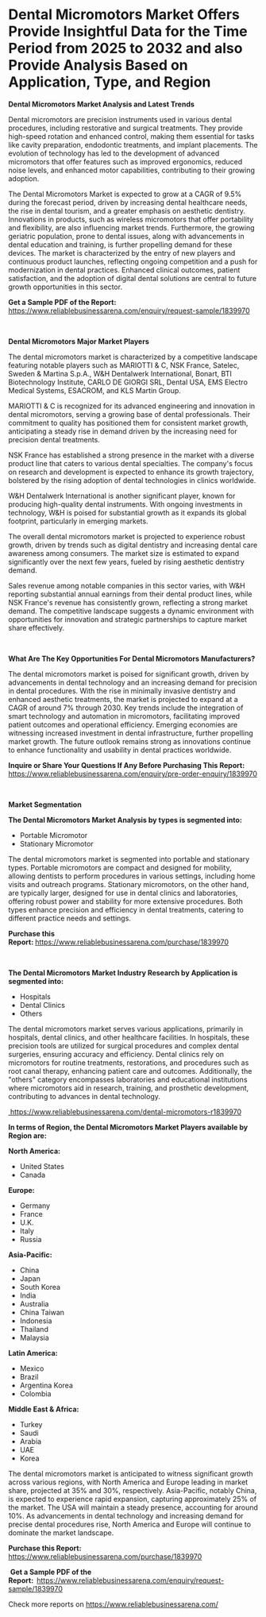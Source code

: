 <p><h1>Dental Micromotors Market Offers Provide Insightful Data for the Time Period from 2025 to 2032 and also Provide Analysis Based on Application, Type, and Region</h1></p><p><strong>Dental Micromotors Market Analysis and Latest Trends</strong></p>
<p><p>Dental micromotors are precision instruments used in various dental procedures, including restorative and surgical treatments. They provide high-speed rotation and enhanced control, making them essential for tasks like cavity preparation, endodontic treatments, and implant placements. The evolution of technology has led to the development of advanced micromotors that offer features such as improved ergonomics, reduced noise levels, and enhanced motor capabilities, contributing to their growing adoption.</p><p>The Dental Micromotors Market is expected to grow at a CAGR of 9.5% during the forecast period, driven by increasing dental healthcare needs, the rise in dental tourism, and a greater emphasis on aesthetic dentistry. Innovations in products, such as wireless micromotors that offer portability and flexibility, are also influencing market trends. Furthermore, the growing geriatric population, prone to dental issues, along with advancements in dental education and training, is further propelling demand for these devices. The market is characterized by the entry of new players and continuous product launches, reflecting ongoing competition and a push for modernization in dental practices. Enhanced clinical outcomes, patient satisfaction, and the adoption of digital dental solutions are central to future growth opportunities in this sector.</p></p>
<p><strong>Get a Sample PDF of the Report:&nbsp;</strong> <a href="https://www.reliablebusinessarena.com/enquiry/request-sample/1839970?utm_campaign=2632&utm_medium=2&utm_source=Github&utm_content=ia&utm_term=08032025&utm_id=dental-micromotors">https://www.reliablebusinessarena.com/enquiry/request-sample/1839970</a></p>
<p>&nbsp;</p>
<p><strong>Dental Micromotors Major Market Players</strong></p>
<p><p>The dental micromotors market is characterized by a competitive landscape featuring notable players such as MARIOTTI & C, NSK France, Satelec, Sweden & Martina S.p.A., W&H Dentalwerk International, Bonart, BTI Biotechnology Institute, CARLO DE GIORGI SRL, Dental USA, EMS Electro Medical Systems, ESACROM, and KLS Martin Group. </p><p>MARIOTTI & C is recognized for its advanced engineering and innovation in dental micromotors, serving a growing base of dental professionals. Their commitment to quality has positioned them for consistent market growth, anticipating a steady rise in demand driven by the increasing need for precision dental treatments.</p><p>NSK France has established a strong presence in the market with a diverse product line that caters to various dental specialties. The company's focus on research and development is expected to enhance its growth trajectory, bolstered by the rising adoption of dental technologies in clinics worldwide.</p><p>W&H Dentalwerk International is another significant player, known for producing high-quality dental instruments. With ongoing investments in technology, W&H is poised for substantial growth as it expands its global footprint, particularly in emerging markets.</p><p>The overall dental micromotors market is projected to experience robust growth, driven by trends such as digital dentistry and increasing dental care awareness among consumers. The market size is estimated to expand significantly over the next few years, fueled by rising aesthetic dentistry demand.</p><p>Sales revenue among notable companies in this sector varies, with W&H reporting substantial annual earnings from their dental product lines, while NSK France's revenue has consistently grown, reflecting a strong market demand. The competitive landscape suggests a dynamic environment with opportunities for innovation and strategic partnerships to capture market share effectively.</p></p>
<p>&nbsp;</p>
<p><strong>What Are The Key Opportunities For Dental Micromotors Manufacturers?</strong></p>
<p><p>The dental micromotors market is poised for significant growth, driven by advancements in dental technology and an increasing demand for precision in dental procedures. With the rise in minimally invasive dentistry and enhanced aesthetic treatments, the market is projected to expand at a CAGR of around 7% through 2030. Key trends include the integration of smart technology and automation in micromotors, facilitating improved patient outcomes and operational efficiency. Emerging economies are witnessing increased investment in dental infrastructure, further propelling market growth. The future outlook remains strong as innovations continue to enhance functionality and usability in dental practices worldwide.</p></p>
<p><strong>Inquire or Share Your Questions If Any Before Purchasing This Report:</strong> <a href="https://www.reliablebusinessarena.com/enquiry/pre-order-enquiry/1839970?utm_campaign=2632&utm_medium=2&utm_source=Github&utm_content=ia&utm_term=08032025&utm_id=dental-micromotors">https://www.reliablebusinessarena.com/enquiry/pre-order-enquiry/1839970</a></p>
<p>&nbsp;</p>
<p><strong>Market Segmentation</strong></p>
<p><strong>The Dental Micromotors Market Analysis by types is segmented into:</strong></p>
<p><ul><li>Portable Micromotor</li><li>Stationary Micromotor</li></ul></p>
<p><p>The dental micromotors market is segmented into portable and stationary types. Portable micromotors are compact and designed for mobility, allowing dentists to perform procedures in various settings, including home visits and outreach programs. Stationary micromotors, on the other hand, are typically larger, designed for use in dental clinics and laboratories, offering robust power and stability for more extensive procedures. Both types enhance precision and efficiency in dental treatments, catering to different practice needs and settings.</p></p>
<p><strong>Purchase this Report:&nbsp;</strong><a href="https://www.reliablebusinessarena.com/purchase/1839970?utm_campaign=2632&utm_medium=2&utm_source=Github&utm_content=ia&utm_term=08032025&utm_id=dental-micromotors">https://www.reliablebusinessarena.com/purchase/1839970</a></p>
<p>&nbsp;</p>
<p><strong>The Dental Micromotors Market Industry Research by Application is segmented into:</strong></p>
<p><ul><li>Hospitals</li><li>Dental Clinics</li><li>Others</li></ul></p>
<p><p>The dental micromotors market serves various applications, primarily in hospitals, dental clinics, and other healthcare facilities. In hospitals, these precision tools are utilized for surgical procedures and complex dental surgeries, ensuring accuracy and efficiency. Dental clinics rely on micromotors for routine treatments, restorations, and procedures such as root canal therapy, enhancing patient care and outcomes. Additionally, the "others" category encompasses laboratories and educational institutions where micromotors aid in research, training, and prosthetic development, contributing to advances in dental technology.</p></p>
<p><a href="https://www.reliablebusinessarena.com/dental-micromotors-r1839970?utm_campaign=2632&utm_medium=2&utm_source=Github&utm_content=ia&utm_term=08032025&utm_id=dental-micromotors">&nbsp;https://www.reliablebusinessarena.com/dental-micromotors-r1839970</a></p>
<p><strong>In terms of Region, the Dental Micromotors Market Players available by Region are:</strong></p>
<p>
    <p> <strong> North America: </strong>
        <ul>
            <li>United States</li>
            <li>Canada</li>
        </ul>
        </p> 
    <p> <strong> Europe: </strong>
        <ul>
            <li>Germany</li>
            <li>France</li>
            <li>U.K.</li>
            <li>Italy</li>
            <li>Russia</li>
        </ul>
        </p> 
    <p> <strong> Asia-Pacific: </strong>
        <ul>
            <li>China</li>
            <li>Japan</li>
            <li>South Korea</li>
            <li>India</li>
            <li>Australia</li>
            <li>China Taiwan</li>
            <li>Indonesia</li>
            <li>Thailand</li>
            <li>Malaysia</li>
        </ul>
        </p> 
    <p> <strong> Latin America: </strong>
        <ul>
            <li>Mexico</li>
            <li>Brazil</li>
            <li>Argentina Korea</li>
            <li>Colombia</li>
        </ul>
        </p> 
    <p> <strong> Middle East & Africa: </strong>
        <ul>
            <li>Turkey</li>
            <li>Saudi</li>
            <li>Arabia</li>
            <li>UAE</li>
            <li>Korea</li>
        </ul>
    </p>
    </p>
<p><p>The dental micromotors market is anticipated to witness significant growth across various regions, with North America and Europe leading in market share, projected at 35% and 30%, respectively. Asia-Pacific, notably China, is expected to experience rapid expansion, capturing approximately 25% of the market. The USA will maintain a steady presence, accounting for around 10%. As advancements in dental technology and increasing demand for precise dental procedures rise, North America and Europe will continue to dominate the market landscape.</p></p>
<p><strong>Purchase this Report: </strong><a href="https://www.reliablebusinessarena.com/purchase/1839970?utm_campaign=2632&utm_medium=2&utm_source=Github&utm_content=ia&utm_term=08032025&utm_id=dental-micromotors">https://www.reliablebusinessarena.com/purchase/1839970</a></p>
<p>&nbsp;<strong>Get a Sample PDF of the Report:&nbsp;&nbsp;</strong><a href="https://www.reliablebusinessarena.com/enquiry/request-sample/1839970?utm_campaign=2632&utm_medium=2&utm_source=Github&utm_content=ia&utm_term=08032025&utm_id=dental-micromotors">https://www.reliablebusinessarena.com/enquiry/request-sample/1839970</a></p>
<p><strong></strong></p>
<p>Check more reports on <a href="https://www.reliablebusinessarena.com/?utm_campaign=2632&utm_medium=2&utm_source=Github&utm_content=ia&utm_term=08032025&utm_id=dental-micromotors">https://www.reliablebusinessarena.com/</a></p>